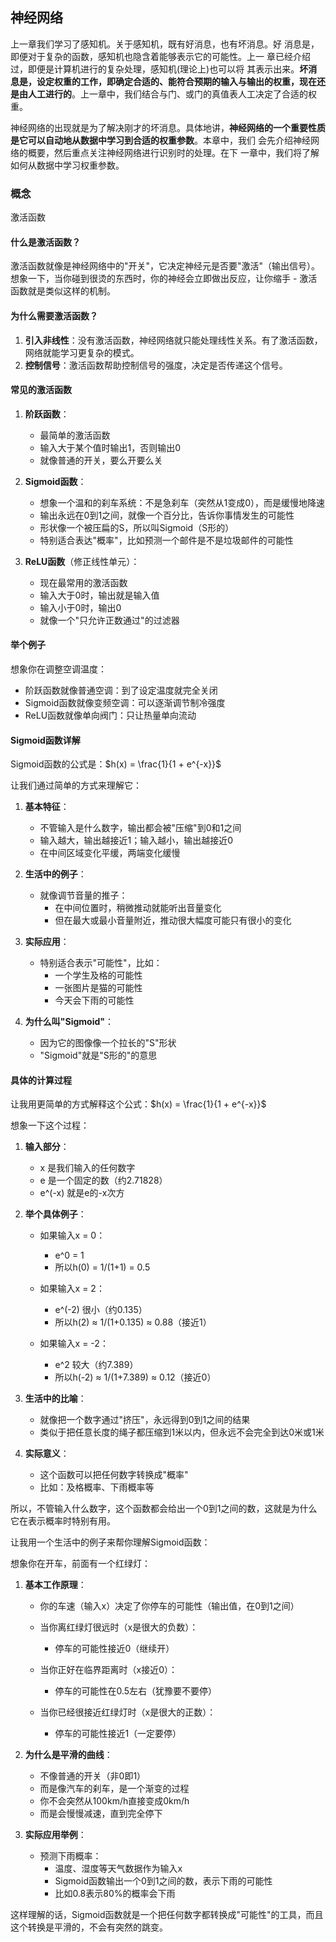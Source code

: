 ## 神经网络

上一章我们学习了感知机。关于感知机，既有好消息，也有坏消息。好 消息是，即便对于复杂的函数，感知机也隐含着能够表示它的可能性。上一 章已经介绍过，即便是计算机进行的复杂处理，感知机(理论上)也可以将 其表示出来。**坏消息是，设定权重的工作，即确定合适的、能符合预期的输入与输出的权重，现在还是由人工进行的**。上一章中，我们结合与门、或门的真值表人工决定了合适的权重。

神经网络的出现就是为了解决刚才的坏消息。具体地讲，**神经网络的一个重要性质是它可以自动地从数据中学习到合适的权重参数**。本章中，我们 会先介绍神经网络的概要，然后重点关注神经网络进行识别时的处理。在下 一章中，我们将了解如何从数据中学习权重参数。

### 概念

激活函数

#### 什么是激活函数？
激活函数就像是神经网络中的"开关"，它决定神经元是否要"激活"（输出信号）。想象一下，当你碰到很烫的东西时，你的神经会立即做出反应，让你缩手 - 激活函数就是类似这样的机制。

#### 为什么需要激活函数？
1. **引入非线性**：没有激活函数，神经网络就只能处理线性关系。有了激活函数，网络就能学习更复杂的模式。
2. **控制信号**：激活函数帮助控制信号的强度，决定是否传递这个信号。

#### 常见的激活函数
1. **阶跃函数**：
   - 最简单的激活函数
   - 输入大于某个值时输出1，否则输出0
   - 就像普通的开关，要么开要么关

2. **Sigmoid函数**：
   - 想象一个温和的刹车系统：不是急刹车（突然从1变成0），而是缓慢地降速
   - 输出永远在0到1之间，就像一个百分比，告诉你事情发生的可能性
   - 形状像一个被压扁的S，所以叫Sigmoid（S形的）
   - 特别适合表达"概率"，比如预测一个邮件是不是垃圾邮件的可能性

3. **ReLU函数**（修正线性单元）：
   - 现在最常用的激活函数
   - 输入大于0时，输出就是输入值
   - 输入小于0时，输出0
   - 就像一个"只允许正数通过"的过滤器

#### 举个例子
想象你在调整空调温度：
- 阶跃函数就像普通空调：到了设定温度就完全关闭
- Sigmoid函数就像变频空调：可以逐渐调节制冷强度
- ReLU函数就像单向阀门：只让热量单向流动

#### Sigmoid函数详解

Sigmoid函数的公式是：$h(x) = \frac{1}{1 + e^{-x}}$

让我们通过简单的方式来理解它：

1. **基本特征**：
   - 不管输入是什么数字，输出都会被"压缩"到0和1之间
   - 输入越大，输出越接近1；输入越小，输出越接近0
   - 在中间区域变化平缓，两端变化缓慢

2. **生活中的例子**：
   - 就像调节音量的推子：
     - 在中间位置时，稍微推动就能听出音量变化
     - 但在最大或最小音量附近，推动很大幅度可能只有很小的变化

3. **实际应用**：
   - 特别适合表示"可能性"，比如：
     - 一个学生及格的可能性
     - 一张图片是猫的可能性
     - 今天会下雨的可能性

4. **为什么叫"Sigmoid"**：
   - 因为它的图像像一个拉长的"S"形状
   - "Sigmoid"就是"S形的"的意思

#### 具体的计算过程
让我用更简单的方式解释这个公式：$h(x) = \frac{1}{1 + e^{-x}}$

想象一下这个过程：

1. **输入部分**：
   - x 是我们输入的任何数字
   - e 是一个固定的数（约2.71828）
   - e^(-x) 就是e的-x次方

2. **举个具体例子**：
   - 如果输入x = 0：
     - e^0 = 1
     - 所以h(0) = 1/(1+1) = 0.5
   
   - 如果输入x = 2：
     - e^(-2) 很小（约0.135）
     - 所以h(2) ≈ 1/(1+0.135) ≈ 0.88（接近1）
   
   - 如果输入x = -2：
     - e^2 较大（约7.389）
     - 所以h(-2) ≈ 1/(1+7.389) ≈ 0.12（接近0）

3. **生活中的比喻**：
   - 就像把一个数字通过"挤压"，永远得到0到1之间的结果
   - 类似于把任意长度的绳子都压缩到1米以内，但永远不会完全到达0米或1米

4. **实际意义**：
   - 这个函数可以把任何数字转换成"概率"
   - 比如：及格概率、下雨概率等

所以，不管输入什么数字，这个函数都会给出一个0到1之间的数，这就是为什么它在表示概率时特别有用。   


让我用一个生活中的例子来帮你理解Sigmoid函数：

想象你在开车，前面有一个红绿灯：

1. **基本工作原理**：
   - 你的车速（输入x）决定了你停车的可能性（输出值，在0到1之间）
   - 当你离红绿灯很远时（x是很大的负数）：
     - 停车的可能性接近0（继续开）
   
   - 当你正好在临界距离时（x接近0）：
     - 停车的可能性在0.5左右（犹豫要不要停）
     
   - 当你已经很接近红绿灯时（x是很大的正数）：
     - 停车的可能性接近1（一定要停）

2. **为什么是平滑的曲线**：
   - 不像普通的开关（非0即1）
   - 而是像汽车的刹车，是一个渐变的过程
   - 你不会突然从100km/h直接变成0km/h
   - 而是会慢慢减速，直到完全停下

3. **实际应用举例**：
   - 预测下雨概率：
     - 温度、湿度等天气数据作为输入x
     - Sigmoid函数输出一个0到1之间的数，表示下雨的可能性
     - 比如0.8表示80%的概率会下雨

这样理解的话，Sigmoid函数就是一个把任何数字都转换成"可能性"的工具，而且这个转换是平滑的，不会有突然的跳变。
